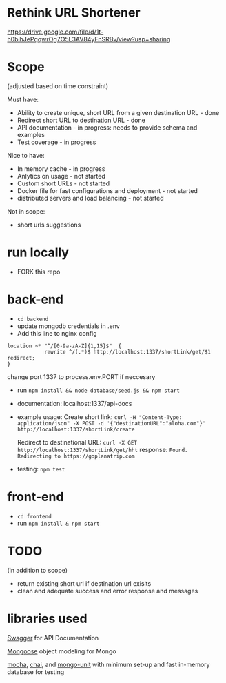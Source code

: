 # Rethink URL Shortener

https://drive.google.com/file/d/1t-h0blhJePqqwrOg7O5L3AV84yFnSRBv/view?usp=sharing

# Scope

(adjusted based on time constraint)

Must have:

- Ability to create unique, short URL from a given destination URL - done
- Redirect short URL to destination URL - done
- API documentation - in progress: needs to provide schema and examples
- Test coverage - in progress

Nice to have:

- In memory cache - in progress
- Anlytics on usage - not started
- Custom short URLs - not started
- Docker file for fast configurations and deployment - not started
- distributed servers and load balancing - not started

Not in scope:

- short urls suggestions

# run locally

- FORK this repo

# back-end

- `cd backend`
- update mongodb credentials in .env
- Add this line to nginx config

```
location ~* "^/[0-9a-zA-Z]{1,15}$"  {
	        rewrite ^/(.*)$ http://localhost:1337/shortLink/get/$1 redirect;
}
```

change port 1337 to process.env.PORT if neccesary

- run `npm install && node database/seed.js && npm start`
- documentation: localhost:1337/api-docs
- example usage:
  Create short link:
  `curl -H "Content-Type: application/json" -X POST -d '{"destinationURL":"aloha.com"}' http://localhost:1337/shortLink/create`

  Redirect to destinational URL:
  `curl -X GET http://localhost:1337/shortLink/get/hht`
  response: `Found. Redirecting to https://goplanatrip.com`

- testing: `npm test`

# front-end

- `cd frontend`
- run `npm install & npm start`

# TODO

(in addition to scope)

- return existing short url if destination url exisits
- clean and adequate success and error response and messages

# libraries used

[Swagger](https://swagger.io/solutions/api-documentation/) for API Documentation

[Mongoose](https://github.com/Automattic/mongoose) object modeling for Mongo

[mocha](https://github.com/mochajs/mocha), [chai](https://github.com/chaijs/chai), and [mongo-unit](https://www.npmjs.com/package/mongo-unit) with minimum set-up and fast in-memory database for testing
